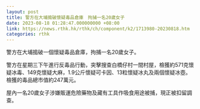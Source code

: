 ```yaml
---
layout: post
title: 警方在大埔搗破懷疑毒品倉庫　拘捕一名20歲女子
date: 2023-08-18 01:28:47.000000000 +08:00
link: https://news.rthk.hk/rthk/ch/component/k2/1713980-20230818.htm
categories: rthk
---
```


警方在大埔搗破一個懷疑毒品倉庫，拘捕一名20歲女子。

警方在星期三下午進行反毒品行動，突擊搜查白橋仔村一間村屋，檢獲約571克懷疑冰毒、149克懷疑大麻，1.9公斤懷疑可卡因、13粒懷疑冰丸及兩個懷疑冰壺。檢獲的毒品總市值約247萬元。

屋內一名20歲女子涉嫌販運危險藥物及藏有工具作吸食用途被捕，現正被扣留調查。
